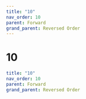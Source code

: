 ```yaml
---
title: "10"
nav_order: 10
parent: Forward
grand_parent: Reversed Order
---
```


# 10

```yaml
title: "10"
nav_order: 10
parent: Forward
grand_parent: Reversed Order
```

